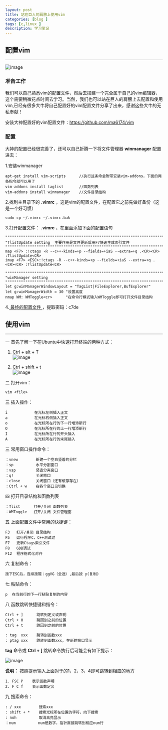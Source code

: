 ```yaml
---
layout: post
title: 站在巨人的肩膀上使用vim
categories: [blog ]
tags: [c,linux ]
description: 学习笔记
---
```


## 配置vim
---

![image](https://dfjason.github.io/images/vim/vim.png)


### 准备工作
我们可以自己熟悉vim的配置文件，然后去搭建一个完全属于自己的vim编辑器，这个需要稍微花点时间去学习。当然，我们也可以站在巨人的肩膀上去配置和使用vim,已经有很多大牛将自己配置好的vim配置文件分享了出来，感谢这些大牛的无私奉献！
  
安装大神配置好的vim配置文件：https://github.com/ma6174/vim

### 配置

大神的配置已经很完善了，还可以自己折腾一下将文件管理器 **winmanager** 配置进去：  

1.安装winmanager

```
apt-get install vim-scripts      //执行这条命会附带安装vim-addons，下面的两条指令就可以用了
vim-addons install taglist       //函数列表
vim-addons install winmanager    //文件目录结构
```

2.找到主目录下的 **.vimrc** ，这是vim的配置文件，在配置它之前先做好备份（这是一个好习惯）

```
sudo cp ~/.vimrc ~/.vimrc.bak
```

3.打开配置文件： **.vimrc** ，在里面添加下面的配置语句

```
""""""""""""""""""""""""""""""""""""""""""""""""""""""""""""""""""""""""""""""""""""""""""""""""
"TlistUpdate setting  主要作用是文件更新后用F7快速生成索引文件
"""""""""""""""""""""""""""""""""""""""""""""""""""""""""""""""""""""""""""""""""""""""""""""''''''""
map <F7> :!ctags -R --c++-kinds=+p --fields=+iaS --extra=+q .<CR><CR> :TlistUpdate<CR>
imap <F7> <ESC>:!ctags -R --c++-kinds=+p --fields=+iaS --extra=+q .<CR><CR> :TlistUpdate<CR>

""""""""""""""""""""""""""""""""""""""""""""""""""""""""""""""""""""""""""""""""""""""""""""""""
"winManager setting
"""""""""""""""""""""""""""""""""""""""""""""""""""""""""""""""""""""""""""""""""""""""""""""''''''""
let g:winManagerWindowLayout = "TagList|FileExplorer,BufExplorer"
let g:winManagerWidth = 30 "设置高度
nmap WM: WMToggle<cr>      "在命令行模式输入WMToggle即可打开文件目录结构
```

4.[ 最终的配置文件 ](https://yunpan.cn/ckYHTvWZKy53Z)，提取密码：c7de


## 使用vim
---

一 首先了解一下在Ubuntu中快速打开终端的两种方式：

1. Ctrl + alt + T    
![image](https://dfjason.github.io/images/vim/terminal1.jpg)

2. Ctrl + shift + t  
![image](https://dfjason.github.io/images/vim/terminal1.jpg)


二 打开vim：

```
vim <file>
```

三  插入操作：

```
i            在光标左侧插入正文
a            在光标右侧插入正文
o            在光标所在行的下一行增添新行
O            在光标所在行的上一行增添新行
I            在光标所在行的开头插入
A            在光标所在行的末尾插入
```


三 常用窗口操作命令：

```
：vnew        新建一个空白竖着的分栏
：sp          水平分割窗口
：vsp         竖直分离窗口
：q!          关闭窗口
：close       关闭窗口（还有缓存存在）
：Ctrl + w    在各个窗口见切换
```

四 打开目录结构和函数列表

```
：Tlist      打开/关闭 函数列表
：WMToggle   打开/关闭 文件管理窗
```

五 上面配置文件中常用的快捷键：

```
F3   打开/关闭 目录结构
F5   运行程序C，C++测试过
F7   更新Ctags索引文件
F8   GDB调试
F12  程序格式化对齐
```

六 复制命令：

```
按下ESC后，连续按键：ggVG（全选）,最后按 y(复制)
```

七 粘贴命令：

```
p  在当前行的下一行粘贴复制的内容
```

八 函数跳转快捷键和指令：

```
Ctrl + ]      跳转到定义或声明 
Ctrl + 0      跳回到之前的位置
Ctrl + t      跳回到之前的位置  

: tag  xxx    跳转到函数xxx
: ptag xxx    跳转到函数xxx, 在新的窗口显示
```

**tag** 命令或 **Ctrl + ]** 跳转命令执行后可能会有如下提示：  

![image](https://dfjason.github.io/images/vim/jump.jpg)

**说明：** 按照提示输入上面对于的1，2，3，4即可跳转到相应的地方

```
1. FSC P    表示函数声明
2. F C f    表示函数定义
```

九 搜索命令：

```
: / xxx        搜索xxx   
: shift + *    搜索光标所在位置的字符，向下搜索
: noh          取消高亮显示
：num          num是数字，指针直接跳转到相应num行
```





